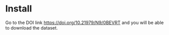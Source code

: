 # Install

Go to the DOI link <https://doi.org/10.21979/N9/0BEVRT> and you will be able to download the dataset.